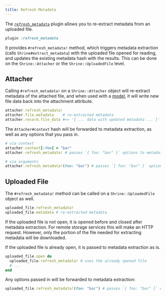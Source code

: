 ```yaml
---
title: Refresh Metadata
---
```


The [`refresh_metadata`][refresh_metadata] plugin allows you to re-extract
metadata from an uploaded file.

```rb
plugin :refresh_metadata
```

It provides `#refresh_metadata!` method, which triggers metadata extraction
(calls `Shrine#extract_metadata`) with the uploaded file opened for reading,
and updates the existing metadata hash with the results. This can be done
on the `Shrine::Attacher` or the `Shrine::UploadedFile` level.

## Attacher

Calling `#refresh_metadata!` on a `Shrine::Attacher` object will re-extract
metadata of the attached file, and when used with a [model], it will write new
file data back into the attachment attribute.

```rb
attacher.refresh_metadata!
attacher.file.metadata    # re-extracted metadata
attacher.record.file_data #=> '{ ... data with updated metadata ... }'
```

The `Attacher#context` hash will be forwarded to metadata extraction, as well
as any options that you pass in.

```rb
# via context
attacher.context[:foo] = "bar"
attacher.refresh_metadata! # passes `{ foo: "bar" }` options to metadata extraction

# via arguments
attacher.refresh_metadata!(foo: "bar") # passes `{ foo: "bar" }` options to metadata extraction
```

## Uploaded File

The `#refresh_metadata!` method can be called on a `Shrine::UploadedFile` object
as well.

```rb
uploaded_file.refresh_metadata!
uploaded_file.metadata # re-extracted metadata
```

If the uploaded file is not open, it is opened before and closed after metadata
extraction. For remote storage services this will make an HTTP request.
However, only the portion of the file needed for extracting metadata will be
downloaded.

If the uploaded file is already open, it is passed to metadata extraction as
is.

```rb
uploaded_file.open do
  uploaded_file.refresh_metadata! # uses the already opened file
  # ...
end
```

Any options passed in will be forwarded to metadata extraction:

```rb
uploaded_file.refresh_metadata!(foo: "bar") # passes `{ foo: "bar" }` options to metadata extraction
```

[refresh_metadata]: https://github.com/shrinerb/shrine/blob/master/lib/shrine/plugins/refresh_metadata.rb
[model]: https://shrinerb.com/docs/plugins/model
